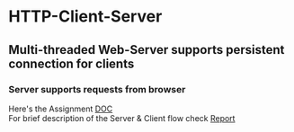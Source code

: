 # HTTP-Client-Server
## Multi-threaded Web-Server supports persistent connection for clients   
### Server supports requests from browser
Here's the Assignment [DOC](https://github.com/seifgneedy/HTTP-Client-Server/blob/master/Assignment_1.pdf)   
For brief description of the Server & Client flow check  	[Report](https://github.com/seifgneedy/HTTP-Client-Server/blob/master/Networks_Assignment_1.pdf)  
  
